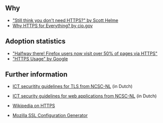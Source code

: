 ## Why
* ["Still think you don't need HTTPS?" by Scott Helme](https://scotthelme.co.uk/still-think-you-dont-need-https/)
* [Why HTTPS for Everything? by cio.gov](https://https.cio.gov/everything/)

## Adoption statistics
* ["Halfway there! Firefox users now visit over 50% of pages via HTTPS"](https://nakedsecurity.sophos.com/2016/10/18/halfway-there-firefox-users-now-visit-over-50-of-pages-via-https/)
* ["HTTPS Usage" by Google](https://www.google.com/transparencyreport/https/metrics/?hl=en)

## Further information
* [ICT securitity guidelines for TLS from NCSC-NL](https://www.ncsc.nl/actueel/whitepapers/ict-beveiligingsrichtlijnen-voor-transport-layer-security-tls.html) (in Dutch)
* [ICT security guidelines for web applications from NCSC-NL](https://www.ncsc.nl/actueel/whitepapers/ict-beveiligingsrichtlijnen-voor-webapplicaties.html) (in Dutch)
* [Wikipedia on HTTPS](https://en.wikipedia.org/wiki/HTTPS)

* [Mozilla SSL Configuration Generator](https://mozilla.github.io/server-side-tls/ssl-config-generator/)


